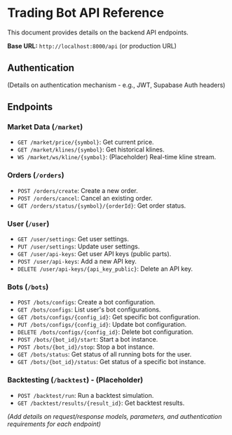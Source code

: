 # Trading Bot API Reference

This document provides details on the backend API endpoints.

**Base URL:** `http://localhost:8000/api` (or production URL)

## Authentication
(Details on authentication mechanism - e.g., JWT, Supabase Auth headers)

## Endpoints

### Market Data (`/market`)
-   `GET /market/price/{symbol}`: Get current price.
-   `GET /market/klines/{symbol}`: Get historical klines.
-   `WS /market/ws/kline/{symbol}`: (Placeholder) Real-time kline stream.

### Orders (`/orders`)
-   `POST /orders/create`: Create a new order.
-   `POST /orders/cancel`: Cancel an existing order.
-   `GET /orders/status/{symbol}/{orderId}`: Get order status.

### User (`/user`)
-   `GET /user/settings`: Get user settings.
-   `PUT /user/settings`: Update user settings.
-   `GET /user/api-keys`: Get user API keys (public parts).
-   `POST /user/api-keys`: Add a new API key.
-   `DELETE /user/api-keys/{api_key_public}`: Delete an API key.

### Bots (`/bots`)
-   `POST /bots/configs`: Create a bot configuration.
-   `GET /bots/configs`: List user's bot configurations.
-   `GET /bots/configs/{config_id}`: Get specific bot configuration.
-   `PUT /bots/configs/{config_id}`: Update bot configuration.
-   `DELETE /bots/configs/{config_id}`: Delete bot configuration.
-   `POST /bots/{bot_id}/start`: Start a bot instance.
-   `POST /bots/{bot_id}/stop`: Stop a bot instance.
-   `GET /bots/status`: Get status of all running bots for the user.
-   `GET /bots/{bot_id}/status`: Get status of a specific bot instance.

### Backtesting (`/backtest`) - (Placeholder)
-   `POST /backtest/run`: Run a backtest simulation.
-   `GET /backtest/results/{result_id}`: Get backtest results.

*(Add details on request/response models, parameters, and authentication requirements for each endpoint)*